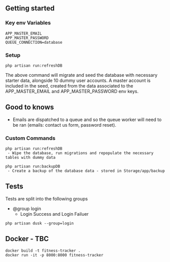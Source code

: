 ## Getting started

### Key env Variables

```
APP_MASTER_EMAIL
APP_MASTER_PASSWORD
QUEUE_CONNECTION=database
```

### Setup

```
php artisan run:refreshDB
```

The above command will migrate and seed the database with necessary starter data, alongside 10 dummy user accounts. A master account is included in the seed, created from the data associated to the APP_MASTER_EMAIL and APP_MASTER_PASSWORD env keys.

## Good to knows

-   Emails are dispatched to a queue and so the queue worker will need to be ran (emails: contact us form, password reset).

### Custom Commands

```
php artisan run:refreshDB
 - Wipe the database, run migrations and repopulate the necessary tables with dummy data

php artisan run:backupDB
 - Create a backup of the database data - stored in Storage/app/backup
```

## Tests

Tests are split into the following groups

-   @group login
    -   Login Success and Login Failuer

```
php artisan dusk --group=login
```

## Docker - TBC

```
docker build -t fitness-tracker .
docker run -it -p 8000:8000 fitness-tracker
```
